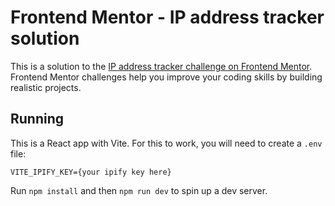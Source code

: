 # Frontend Mentor - IP address tracker solution

This is a solution to
the [IP address tracker challenge on Frontend Mentor](https://www.frontendmentor.io/challenges/ip-address-tracker-I8-0yYAH0).
Frontend Mentor challenges help you improve your coding skills by building realistic projects.

## Running

This is a React app with Vite. For this to work, you will need to create a `.env` file:

```
VITE_IPIFY_KEY={your ipify key here}
```

Run `npm install` and then `npm run dev` to spin up a dev server.